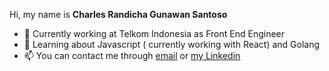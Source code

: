 Hi, my name is **Charles Randicha Gunawan Santoso**

- 🏢 Currently working at Telkom Indonesia as Front End Engineer
- 🌱 Learning about Javascript ( currently working with React) and Golang
- 📫 You can contact me through [email](https://mail.google.com/mail/u/0/?view=cm&fs=1&to=charles.randicha@gmail.com&tf=1) or [my Linkedin](https://www.linkedin.com/in/charlesrandicha/)

<!--
**crandicha/crandicha** is a ✨ _special_ ✨ repository because its `README.md` (this file) appears on your GitHub profile.

Here are some ideas to get you started:

- 🔭 I’m currently working on ...
- 🌱 I’m currently learning ...
- 👯 I’m looking to collaborate on ...
- 🤔 I’m looking for help with ...
- 💬 Ask me about ...
- 📫 How to reach me: ...
- 😄 Pronouns: ...
- ⚡ Fun fact: ...
-->
